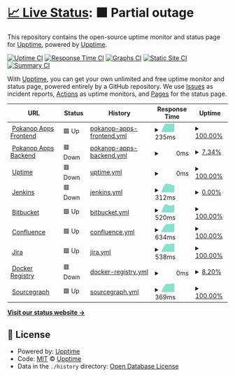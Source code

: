 # [📈 Live Status](https://upptime.github.io/upptime): <!--live status--> **🟧 Partial outage**

This repository contains the open-source uptime monitor and status page for [Upptime](https://upptime.js.org), powered by [Upptime](https://github.com/upptime/upptime).

[![Uptime CI](https://github.com/pokanop/uptime/workflows/Uptime%20CI/badge.svg)](https://github.com/upptime/upptime/actions?query=workflow%3A%22Uptime+CI%22)
[![Response Time CI](https://github.com/pokanop/uptime/workflows/Response%20Time%20CI/badge.svg)](https://github.com/upptime/upptime/actions?query=workflow%3A%22Response+Time+CI%22)
[![Graphs CI](https://github.com/pokanop/uptime/workflows/Graphs%20CI/badge.svg)](https://github.com/upptime/upptime/actions?query=workflow%3A%22Graphs+CI%22)
[![Static Site CI](https://github.com/pokanop/uptime/workflows/Static%20Site%20CI/badge.svg)](https://github.com/upptime/upptime/actions?query=workflow%3A%22Static+Site+CI%22)
[![Summary CI](https://github.com/pokanop/uptime/workflows/Summary%20CI/badge.svg)](https://github.com/upptime/upptime/actions?query=workflow%3A%22Summary+CI%22)

With [Upptime](https://upptime.js.org), you can get your own unlimited and free uptime monitor and status page, powered entirely by a GitHub repository. We use [Issues](https://github.com/upptime/upptime/issues) as incident reports, [Actions](https://github.com/upptime/upptime/actions) as uptime monitors, and [Pages](https://upptime.github.io/upptime) for the status page.

<!--start: status pages-->
<!-- This summary is generated by Upptime (https://github.com/upptime/upptime) -->
<!-- Do not edit this manually, your changes will be overwritten -->
<!-- prettier-ignore -->
| URL | Status | History | Response Time | Uptime |
| --- | ------ | ------- | ------------- | ------ |
| <img alt="" src="https://favicons.githubusercontent.com/pokanop.com" height="13"> [Pokanop Apps Frontend](https://pokanop.com) | 🟩 Up | [pokanop-apps-frontend.yml](https://github.com/pokanop/uptime/commits/master/history/pokanop-apps-frontend.yml) | <details><summary><img alt="Response time graph" src="./graphs/pokanop-apps-frontend/response-time-week.png" height="20"> 235ms</summary><br><a href="https://pokanop.github.io/uptime/history/pokanop-apps-frontend"><img alt="Response time 235" src="https://img.shields.io/endpoint?url=https%3A%2F%2Fraw.githubusercontent.com%2Fpokanop%2Fuptime%2Fmaster%2Fapi%2Fpokanop-apps-frontend%2Fresponse-time.json"></a><br><a href="https://pokanop.github.io/uptime/history/pokanop-apps-frontend"><img alt="24-hour response time 235" src="https://img.shields.io/endpoint?url=https%3A%2F%2Fraw.githubusercontent.com%2Fpokanop%2Fuptime%2Fmaster%2Fapi%2Fpokanop-apps-frontend%2Fresponse-time-day.json"></a><br><a href="https://pokanop.github.io/uptime/history/pokanop-apps-frontend"><img alt="7-day response time 235" src="https://img.shields.io/endpoint?url=https%3A%2F%2Fraw.githubusercontent.com%2Fpokanop%2Fuptime%2Fmaster%2Fapi%2Fpokanop-apps-frontend%2Fresponse-time-week.json"></a><br><a href="https://pokanop.github.io/uptime/history/pokanop-apps-frontend"><img alt="30-day response time 235" src="https://img.shields.io/endpoint?url=https%3A%2F%2Fraw.githubusercontent.com%2Fpokanop%2Fuptime%2Fmaster%2Fapi%2Fpokanop-apps-frontend%2Fresponse-time-month.json"></a><br><a href="https://pokanop.github.io/uptime/history/pokanop-apps-frontend"><img alt="1-year response time 235" src="https://img.shields.io/endpoint?url=https%3A%2F%2Fraw.githubusercontent.com%2Fpokanop%2Fuptime%2Fmaster%2Fapi%2Fpokanop-apps-frontend%2Fresponse-time-year.json"></a></details> | <details><summary><a href="https://pokanop.github.io/uptime/history/pokanop-apps-frontend">100.00%</a></summary><a href="https://pokanop.github.io/uptime/history/pokanop-apps-frontend"><img alt="All-time uptime 100.00%" src="https://img.shields.io/endpoint?url=https%3A%2F%2Fraw.githubusercontent.com%2Fpokanop%2Fuptime%2Fmaster%2Fapi%2Fpokanop-apps-frontend%2Fuptime.json"></a><br><a href="https://pokanop.github.io/uptime/history/pokanop-apps-frontend"><img alt="24-hour uptime 100.00%" src="https://img.shields.io/endpoint?url=https%3A%2F%2Fraw.githubusercontent.com%2Fpokanop%2Fuptime%2Fmaster%2Fapi%2Fpokanop-apps-frontend%2Fuptime-day.json"></a><br><a href="https://pokanop.github.io/uptime/history/pokanop-apps-frontend"><img alt="7-day uptime 100.00%" src="https://img.shields.io/endpoint?url=https%3A%2F%2Fraw.githubusercontent.com%2Fpokanop%2Fuptime%2Fmaster%2Fapi%2Fpokanop-apps-frontend%2Fuptime-week.json"></a><br><a href="https://pokanop.github.io/uptime/history/pokanop-apps-frontend"><img alt="30-day uptime 100.00%" src="https://img.shields.io/endpoint?url=https%3A%2F%2Fraw.githubusercontent.com%2Fpokanop%2Fuptime%2Fmaster%2Fapi%2Fpokanop-apps-frontend%2Fuptime-month.json"></a><br><a href="https://pokanop.github.io/uptime/history/pokanop-apps-frontend"><img alt="1-year uptime 100.00%" src="https://img.shields.io/endpoint?url=https%3A%2F%2Fraw.githubusercontent.com%2Fpokanop%2Fuptime%2Fmaster%2Fapi%2Fpokanop-apps-frontend%2Fuptime-year.json"></a></details>
| <img alt="" src="https://favicons.githubusercontent.com/app.pokanop.com" height="13"> [Pokanop Apps Backend](https://app.pokanop.com) | 🟥 Down | [pokanop-apps-backend.yml](https://github.com/pokanop/uptime/commits/master/history/pokanop-apps-backend.yml) | <details><summary><img alt="Response time graph" src="./graphs/pokanop-apps-backend/response-time-week.png" height="20"> 0ms</summary><br><a href="https://pokanop.github.io/uptime/history/pokanop-apps-backend"><img alt="Response time 0" src="https://img.shields.io/endpoint?url=https%3A%2F%2Fraw.githubusercontent.com%2Fpokanop%2Fuptime%2Fmaster%2Fapi%2Fpokanop-apps-backend%2Fresponse-time.json"></a><br><a href="https://pokanop.github.io/uptime/history/pokanop-apps-backend"><img alt="24-hour response time 0" src="https://img.shields.io/endpoint?url=https%3A%2F%2Fraw.githubusercontent.com%2Fpokanop%2Fuptime%2Fmaster%2Fapi%2Fpokanop-apps-backend%2Fresponse-time-day.json"></a><br><a href="https://pokanop.github.io/uptime/history/pokanop-apps-backend"><img alt="7-day response time 0" src="https://img.shields.io/endpoint?url=https%3A%2F%2Fraw.githubusercontent.com%2Fpokanop%2Fuptime%2Fmaster%2Fapi%2Fpokanop-apps-backend%2Fresponse-time-week.json"></a><br><a href="https://pokanop.github.io/uptime/history/pokanop-apps-backend"><img alt="30-day response time 0" src="https://img.shields.io/endpoint?url=https%3A%2F%2Fraw.githubusercontent.com%2Fpokanop%2Fuptime%2Fmaster%2Fapi%2Fpokanop-apps-backend%2Fresponse-time-month.json"></a><br><a href="https://pokanop.github.io/uptime/history/pokanop-apps-backend"><img alt="1-year response time 0" src="https://img.shields.io/endpoint?url=https%3A%2F%2Fraw.githubusercontent.com%2Fpokanop%2Fuptime%2Fmaster%2Fapi%2Fpokanop-apps-backend%2Fresponse-time-year.json"></a></details> | <details><summary><a href="https://pokanop.github.io/uptime/history/pokanop-apps-backend">7.34%</a></summary><a href="https://pokanop.github.io/uptime/history/pokanop-apps-backend"><img alt="All-time uptime 7.34%" src="https://img.shields.io/endpoint?url=https%3A%2F%2Fraw.githubusercontent.com%2Fpokanop%2Fuptime%2Fmaster%2Fapi%2Fpokanop-apps-backend%2Fuptime.json"></a><br><a href="https://pokanop.github.io/uptime/history/pokanop-apps-backend"><img alt="24-hour uptime 7.34%" src="https://img.shields.io/endpoint?url=https%3A%2F%2Fraw.githubusercontent.com%2Fpokanop%2Fuptime%2Fmaster%2Fapi%2Fpokanop-apps-backend%2Fuptime-day.json"></a><br><a href="https://pokanop.github.io/uptime/history/pokanop-apps-backend"><img alt="7-day uptime 7.34%" src="https://img.shields.io/endpoint?url=https%3A%2F%2Fraw.githubusercontent.com%2Fpokanop%2Fuptime%2Fmaster%2Fapi%2Fpokanop-apps-backend%2Fuptime-week.json"></a><br><a href="https://pokanop.github.io/uptime/history/pokanop-apps-backend"><img alt="30-day uptime 7.34%" src="https://img.shields.io/endpoint?url=https%3A%2F%2Fraw.githubusercontent.com%2Fpokanop%2Fuptime%2Fmaster%2Fapi%2Fpokanop-apps-backend%2Fuptime-month.json"></a><br><a href="https://pokanop.github.io/uptime/history/pokanop-apps-backend"><img alt="1-year uptime 7.34%" src="https://img.shields.io/endpoint?url=https%3A%2F%2Fraw.githubusercontent.com%2Fpokanop%2Fuptime%2Fmaster%2Fapi%2Fpokanop-apps-backend%2Fuptime-year.json"></a></details>
| <img alt="" src="https://favicons.githubusercontent.com/uptime.pokanop.com" height="13"> [Uptime](https://uptime.pokanop.com) | 🟥 Down | [uptime.yml](https://github.com/pokanop/uptime/commits/master/history/uptime.yml) | <details><summary><img alt="Response time graph" src="./graphs/uptime/response-time-week.png" height="20"> 0ms</summary><br><a href="https://pokanop.github.io/uptime/history/uptime"><img alt="Response time 0" src="https://img.shields.io/endpoint?url=https%3A%2F%2Fraw.githubusercontent.com%2Fpokanop%2Fuptime%2Fmaster%2Fapi%2Fuptime%2Fresponse-time.json"></a><br><a href="https://pokanop.github.io/uptime/history/uptime"><img alt="24-hour response time 0" src="https://img.shields.io/endpoint?url=https%3A%2F%2Fraw.githubusercontent.com%2Fpokanop%2Fuptime%2Fmaster%2Fapi%2Fuptime%2Fresponse-time-day.json"></a><br><a href="https://pokanop.github.io/uptime/history/uptime"><img alt="7-day response time 0" src="https://img.shields.io/endpoint?url=https%3A%2F%2Fraw.githubusercontent.com%2Fpokanop%2Fuptime%2Fmaster%2Fapi%2Fuptime%2Fresponse-time-week.json"></a><br><a href="https://pokanop.github.io/uptime/history/uptime"><img alt="30-day response time 0" src="https://img.shields.io/endpoint?url=https%3A%2F%2Fraw.githubusercontent.com%2Fpokanop%2Fuptime%2Fmaster%2Fapi%2Fuptime%2Fresponse-time-month.json"></a><br><a href="https://pokanop.github.io/uptime/history/uptime"><img alt="1-year response time 0" src="https://img.shields.io/endpoint?url=https%3A%2F%2Fraw.githubusercontent.com%2Fpokanop%2Fuptime%2Fmaster%2Fapi%2Fuptime%2Fresponse-time-year.json"></a></details> | <details><summary><a href="https://pokanop.github.io/uptime/history/uptime">100.00%</a></summary><a href="https://pokanop.github.io/uptime/history/uptime"><img alt="All-time uptime 100.00%" src="https://img.shields.io/endpoint?url=https%3A%2F%2Fraw.githubusercontent.com%2Fpokanop%2Fuptime%2Fmaster%2Fapi%2Fuptime%2Fuptime.json"></a><br><a href="https://pokanop.github.io/uptime/history/uptime"><img alt="24-hour uptime 100.00%" src="https://img.shields.io/endpoint?url=https%3A%2F%2Fraw.githubusercontent.com%2Fpokanop%2Fuptime%2Fmaster%2Fapi%2Fuptime%2Fuptime-day.json"></a><br><a href="https://pokanop.github.io/uptime/history/uptime"><img alt="7-day uptime 100.00%" src="https://img.shields.io/endpoint?url=https%3A%2F%2Fraw.githubusercontent.com%2Fpokanop%2Fuptime%2Fmaster%2Fapi%2Fuptime%2Fuptime-week.json"></a><br><a href="https://pokanop.github.io/uptime/history/uptime"><img alt="30-day uptime 100.00%" src="https://img.shields.io/endpoint?url=https%3A%2F%2Fraw.githubusercontent.com%2Fpokanop%2Fuptime%2Fmaster%2Fapi%2Fuptime%2Fuptime-month.json"></a><br><a href="https://pokanop.github.io/uptime/history/uptime"><img alt="1-year uptime 100.00%" src="https://img.shields.io/endpoint?url=https%3A%2F%2Fraw.githubusercontent.com%2Fpokanop%2Fuptime%2Fmaster%2Fapi%2Fuptime%2Fuptime-year.json"></a></details>
| <img alt="" src="https://favicons.githubusercontent.com/jenkins.pokanop.com" height="13"> [Jenkins](https://jenkins.pokanop.com) | 🟥 Down | [jenkins.yml](https://github.com/pokanop/uptime/commits/master/history/jenkins.yml) | <details><summary><img alt="Response time graph" src="./graphs/jenkins/response-time-week.png" height="20"> 312ms</summary><br><a href="https://pokanop.github.io/uptime/history/jenkins"><img alt="Response time 312" src="https://img.shields.io/endpoint?url=https%3A%2F%2Fraw.githubusercontent.com%2Fpokanop%2Fuptime%2Fmaster%2Fapi%2Fjenkins%2Fresponse-time.json"></a><br><a href="https://pokanop.github.io/uptime/history/jenkins"><img alt="24-hour response time 312" src="https://img.shields.io/endpoint?url=https%3A%2F%2Fraw.githubusercontent.com%2Fpokanop%2Fuptime%2Fmaster%2Fapi%2Fjenkins%2Fresponse-time-day.json"></a><br><a href="https://pokanop.github.io/uptime/history/jenkins"><img alt="7-day response time 312" src="https://img.shields.io/endpoint?url=https%3A%2F%2Fraw.githubusercontent.com%2Fpokanop%2Fuptime%2Fmaster%2Fapi%2Fjenkins%2Fresponse-time-week.json"></a><br><a href="https://pokanop.github.io/uptime/history/jenkins"><img alt="30-day response time 312" src="https://img.shields.io/endpoint?url=https%3A%2F%2Fraw.githubusercontent.com%2Fpokanop%2Fuptime%2Fmaster%2Fapi%2Fjenkins%2Fresponse-time-month.json"></a><br><a href="https://pokanop.github.io/uptime/history/jenkins"><img alt="1-year response time 312" src="https://img.shields.io/endpoint?url=https%3A%2F%2Fraw.githubusercontent.com%2Fpokanop%2Fuptime%2Fmaster%2Fapi%2Fjenkins%2Fresponse-time-year.json"></a></details> | <details><summary><a href="https://pokanop.github.io/uptime/history/jenkins">0.00%</a></summary><a href="https://pokanop.github.io/uptime/history/jenkins"><img alt="All-time uptime 0.00%" src="https://img.shields.io/endpoint?url=https%3A%2F%2Fraw.githubusercontent.com%2Fpokanop%2Fuptime%2Fmaster%2Fapi%2Fjenkins%2Fuptime.json"></a><br><a href="https://pokanop.github.io/uptime/history/jenkins"><img alt="24-hour uptime 0.00%" src="https://img.shields.io/endpoint?url=https%3A%2F%2Fraw.githubusercontent.com%2Fpokanop%2Fuptime%2Fmaster%2Fapi%2Fjenkins%2Fuptime-day.json"></a><br><a href="https://pokanop.github.io/uptime/history/jenkins"><img alt="7-day uptime 0.00%" src="https://img.shields.io/endpoint?url=https%3A%2F%2Fraw.githubusercontent.com%2Fpokanop%2Fuptime%2Fmaster%2Fapi%2Fjenkins%2Fuptime-week.json"></a><br><a href="https://pokanop.github.io/uptime/history/jenkins"><img alt="30-day uptime 0.00%" src="https://img.shields.io/endpoint?url=https%3A%2F%2Fraw.githubusercontent.com%2Fpokanop%2Fuptime%2Fmaster%2Fapi%2Fjenkins%2Fuptime-month.json"></a><br><a href="https://pokanop.github.io/uptime/history/jenkins"><img alt="1-year uptime 0.00%" src="https://img.shields.io/endpoint?url=https%3A%2F%2Fraw.githubusercontent.com%2Fpokanop%2Fuptime%2Fmaster%2Fapi%2Fjenkins%2Fuptime-year.json"></a></details>
| <img alt="" src="https://favicons.githubusercontent.com/bitbucket.pokanop.com" height="13"> [Bitbucket](https://bitbucket.pokanop.com) | 🟩 Up | [bitbucket.yml](https://github.com/pokanop/uptime/commits/master/history/bitbucket.yml) | <details><summary><img alt="Response time graph" src="./graphs/bitbucket/response-time-week.png" height="20"> 520ms</summary><br><a href="https://pokanop.github.io/uptime/history/bitbucket"><img alt="Response time 520" src="https://img.shields.io/endpoint?url=https%3A%2F%2Fraw.githubusercontent.com%2Fpokanop%2Fuptime%2Fmaster%2Fapi%2Fbitbucket%2Fresponse-time.json"></a><br><a href="https://pokanop.github.io/uptime/history/bitbucket"><img alt="24-hour response time 520" src="https://img.shields.io/endpoint?url=https%3A%2F%2Fraw.githubusercontent.com%2Fpokanop%2Fuptime%2Fmaster%2Fapi%2Fbitbucket%2Fresponse-time-day.json"></a><br><a href="https://pokanop.github.io/uptime/history/bitbucket"><img alt="7-day response time 520" src="https://img.shields.io/endpoint?url=https%3A%2F%2Fraw.githubusercontent.com%2Fpokanop%2Fuptime%2Fmaster%2Fapi%2Fbitbucket%2Fresponse-time-week.json"></a><br><a href="https://pokanop.github.io/uptime/history/bitbucket"><img alt="30-day response time 520" src="https://img.shields.io/endpoint?url=https%3A%2F%2Fraw.githubusercontent.com%2Fpokanop%2Fuptime%2Fmaster%2Fapi%2Fbitbucket%2Fresponse-time-month.json"></a><br><a href="https://pokanop.github.io/uptime/history/bitbucket"><img alt="1-year response time 520" src="https://img.shields.io/endpoint?url=https%3A%2F%2Fraw.githubusercontent.com%2Fpokanop%2Fuptime%2Fmaster%2Fapi%2Fbitbucket%2Fresponse-time-year.json"></a></details> | <details><summary><a href="https://pokanop.github.io/uptime/history/bitbucket">100.00%</a></summary><a href="https://pokanop.github.io/uptime/history/bitbucket"><img alt="All-time uptime 100.00%" src="https://img.shields.io/endpoint?url=https%3A%2F%2Fraw.githubusercontent.com%2Fpokanop%2Fuptime%2Fmaster%2Fapi%2Fbitbucket%2Fuptime.json"></a><br><a href="https://pokanop.github.io/uptime/history/bitbucket"><img alt="24-hour uptime 100.00%" src="https://img.shields.io/endpoint?url=https%3A%2F%2Fraw.githubusercontent.com%2Fpokanop%2Fuptime%2Fmaster%2Fapi%2Fbitbucket%2Fuptime-day.json"></a><br><a href="https://pokanop.github.io/uptime/history/bitbucket"><img alt="7-day uptime 100.00%" src="https://img.shields.io/endpoint?url=https%3A%2F%2Fraw.githubusercontent.com%2Fpokanop%2Fuptime%2Fmaster%2Fapi%2Fbitbucket%2Fuptime-week.json"></a><br><a href="https://pokanop.github.io/uptime/history/bitbucket"><img alt="30-day uptime 100.00%" src="https://img.shields.io/endpoint?url=https%3A%2F%2Fraw.githubusercontent.com%2Fpokanop%2Fuptime%2Fmaster%2Fapi%2Fbitbucket%2Fuptime-month.json"></a><br><a href="https://pokanop.github.io/uptime/history/bitbucket"><img alt="1-year uptime 100.00%" src="https://img.shields.io/endpoint?url=https%3A%2F%2Fraw.githubusercontent.com%2Fpokanop%2Fuptime%2Fmaster%2Fapi%2Fbitbucket%2Fuptime-year.json"></a></details>
| <img alt="" src="https://favicons.githubusercontent.com/confluence.pokanop.com" height="13"> [Confluence](https://confluence.pokanop.com) | 🟩 Up | [confluence.yml](https://github.com/pokanop/uptime/commits/master/history/confluence.yml) | <details><summary><img alt="Response time graph" src="./graphs/confluence/response-time-week.png" height="20"> 634ms</summary><br><a href="https://pokanop.github.io/uptime/history/confluence"><img alt="Response time 634" src="https://img.shields.io/endpoint?url=https%3A%2F%2Fraw.githubusercontent.com%2Fpokanop%2Fuptime%2Fmaster%2Fapi%2Fconfluence%2Fresponse-time.json"></a><br><a href="https://pokanop.github.io/uptime/history/confluence"><img alt="24-hour response time 634" src="https://img.shields.io/endpoint?url=https%3A%2F%2Fraw.githubusercontent.com%2Fpokanop%2Fuptime%2Fmaster%2Fapi%2Fconfluence%2Fresponse-time-day.json"></a><br><a href="https://pokanop.github.io/uptime/history/confluence"><img alt="7-day response time 634" src="https://img.shields.io/endpoint?url=https%3A%2F%2Fraw.githubusercontent.com%2Fpokanop%2Fuptime%2Fmaster%2Fapi%2Fconfluence%2Fresponse-time-week.json"></a><br><a href="https://pokanop.github.io/uptime/history/confluence"><img alt="30-day response time 634" src="https://img.shields.io/endpoint?url=https%3A%2F%2Fraw.githubusercontent.com%2Fpokanop%2Fuptime%2Fmaster%2Fapi%2Fconfluence%2Fresponse-time-month.json"></a><br><a href="https://pokanop.github.io/uptime/history/confluence"><img alt="1-year response time 634" src="https://img.shields.io/endpoint?url=https%3A%2F%2Fraw.githubusercontent.com%2Fpokanop%2Fuptime%2Fmaster%2Fapi%2Fconfluence%2Fresponse-time-year.json"></a></details> | <details><summary><a href="https://pokanop.github.io/uptime/history/confluence">100.00%</a></summary><a href="https://pokanop.github.io/uptime/history/confluence"><img alt="All-time uptime 100.00%" src="https://img.shields.io/endpoint?url=https%3A%2F%2Fraw.githubusercontent.com%2Fpokanop%2Fuptime%2Fmaster%2Fapi%2Fconfluence%2Fuptime.json"></a><br><a href="https://pokanop.github.io/uptime/history/confluence"><img alt="24-hour uptime 100.00%" src="https://img.shields.io/endpoint?url=https%3A%2F%2Fraw.githubusercontent.com%2Fpokanop%2Fuptime%2Fmaster%2Fapi%2Fconfluence%2Fuptime-day.json"></a><br><a href="https://pokanop.github.io/uptime/history/confluence"><img alt="7-day uptime 100.00%" src="https://img.shields.io/endpoint?url=https%3A%2F%2Fraw.githubusercontent.com%2Fpokanop%2Fuptime%2Fmaster%2Fapi%2Fconfluence%2Fuptime-week.json"></a><br><a href="https://pokanop.github.io/uptime/history/confluence"><img alt="30-day uptime 100.00%" src="https://img.shields.io/endpoint?url=https%3A%2F%2Fraw.githubusercontent.com%2Fpokanop%2Fuptime%2Fmaster%2Fapi%2Fconfluence%2Fuptime-month.json"></a><br><a href="https://pokanop.github.io/uptime/history/confluence"><img alt="1-year uptime 100.00%" src="https://img.shields.io/endpoint?url=https%3A%2F%2Fraw.githubusercontent.com%2Fpokanop%2Fuptime%2Fmaster%2Fapi%2Fconfluence%2Fuptime-year.json"></a></details>
| <img alt="" src="https://favicons.githubusercontent.com/jira.pokanop.com" height="13"> [Jira](https://jira.pokanop.com) | 🟩 Up | [jira.yml](https://github.com/pokanop/uptime/commits/master/history/jira.yml) | <details><summary><img alt="Response time graph" src="./graphs/jira/response-time-week.png" height="20"> 538ms</summary><br><a href="https://pokanop.github.io/uptime/history/jira"><img alt="Response time 538" src="https://img.shields.io/endpoint?url=https%3A%2F%2Fraw.githubusercontent.com%2Fpokanop%2Fuptime%2Fmaster%2Fapi%2Fjira%2Fresponse-time.json"></a><br><a href="https://pokanop.github.io/uptime/history/jira"><img alt="24-hour response time 538" src="https://img.shields.io/endpoint?url=https%3A%2F%2Fraw.githubusercontent.com%2Fpokanop%2Fuptime%2Fmaster%2Fapi%2Fjira%2Fresponse-time-day.json"></a><br><a href="https://pokanop.github.io/uptime/history/jira"><img alt="7-day response time 538" src="https://img.shields.io/endpoint?url=https%3A%2F%2Fraw.githubusercontent.com%2Fpokanop%2Fuptime%2Fmaster%2Fapi%2Fjira%2Fresponse-time-week.json"></a><br><a href="https://pokanop.github.io/uptime/history/jira"><img alt="30-day response time 538" src="https://img.shields.io/endpoint?url=https%3A%2F%2Fraw.githubusercontent.com%2Fpokanop%2Fuptime%2Fmaster%2Fapi%2Fjira%2Fresponse-time-month.json"></a><br><a href="https://pokanop.github.io/uptime/history/jira"><img alt="1-year response time 538" src="https://img.shields.io/endpoint?url=https%3A%2F%2Fraw.githubusercontent.com%2Fpokanop%2Fuptime%2Fmaster%2Fapi%2Fjira%2Fresponse-time-year.json"></a></details> | <details><summary><a href="https://pokanop.github.io/uptime/history/jira">100.00%</a></summary><a href="https://pokanop.github.io/uptime/history/jira"><img alt="All-time uptime 100.00%" src="https://img.shields.io/endpoint?url=https%3A%2F%2Fraw.githubusercontent.com%2Fpokanop%2Fuptime%2Fmaster%2Fapi%2Fjira%2Fuptime.json"></a><br><a href="https://pokanop.github.io/uptime/history/jira"><img alt="24-hour uptime 100.00%" src="https://img.shields.io/endpoint?url=https%3A%2F%2Fraw.githubusercontent.com%2Fpokanop%2Fuptime%2Fmaster%2Fapi%2Fjira%2Fuptime-day.json"></a><br><a href="https://pokanop.github.io/uptime/history/jira"><img alt="7-day uptime 100.00%" src="https://img.shields.io/endpoint?url=https%3A%2F%2Fraw.githubusercontent.com%2Fpokanop%2Fuptime%2Fmaster%2Fapi%2Fjira%2Fuptime-week.json"></a><br><a href="https://pokanop.github.io/uptime/history/jira"><img alt="30-day uptime 100.00%" src="https://img.shields.io/endpoint?url=https%3A%2F%2Fraw.githubusercontent.com%2Fpokanop%2Fuptime%2Fmaster%2Fapi%2Fjira%2Fuptime-month.json"></a><br><a href="https://pokanop.github.io/uptime/history/jira"><img alt="1-year uptime 100.00%" src="https://img.shields.io/endpoint?url=https%3A%2F%2Fraw.githubusercontent.com%2Fpokanop%2Fuptime%2Fmaster%2Fapi%2Fjira%2Fuptime-year.json"></a></details>
| <img alt="" src="https://favicons.githubusercontent.com/registry.pokanop.com" height="13"> [Docker Registry](https://registry.pokanop.com) | 🟥 Down | [docker-registry.yml](https://github.com/pokanop/uptime/commits/master/history/docker-registry.yml) | <details><summary><img alt="Response time graph" src="./graphs/docker-registry/response-time-week.png" height="20"> 0ms</summary><br><a href="https://pokanop.github.io/uptime/history/docker-registry"><img alt="Response time 0" src="https://img.shields.io/endpoint?url=https%3A%2F%2Fraw.githubusercontent.com%2Fpokanop%2Fuptime%2Fmaster%2Fapi%2Fdocker-registry%2Fresponse-time.json"></a><br><a href="https://pokanop.github.io/uptime/history/docker-registry"><img alt="24-hour response time 0" src="https://img.shields.io/endpoint?url=https%3A%2F%2Fraw.githubusercontent.com%2Fpokanop%2Fuptime%2Fmaster%2Fapi%2Fdocker-registry%2Fresponse-time-day.json"></a><br><a href="https://pokanop.github.io/uptime/history/docker-registry"><img alt="7-day response time 0" src="https://img.shields.io/endpoint?url=https%3A%2F%2Fraw.githubusercontent.com%2Fpokanop%2Fuptime%2Fmaster%2Fapi%2Fdocker-registry%2Fresponse-time-week.json"></a><br><a href="https://pokanop.github.io/uptime/history/docker-registry"><img alt="30-day response time 0" src="https://img.shields.io/endpoint?url=https%3A%2F%2Fraw.githubusercontent.com%2Fpokanop%2Fuptime%2Fmaster%2Fapi%2Fdocker-registry%2Fresponse-time-month.json"></a><br><a href="https://pokanop.github.io/uptime/history/docker-registry"><img alt="1-year response time 0" src="https://img.shields.io/endpoint?url=https%3A%2F%2Fraw.githubusercontent.com%2Fpokanop%2Fuptime%2Fmaster%2Fapi%2Fdocker-registry%2Fresponse-time-year.json"></a></details> | <details><summary><a href="https://pokanop.github.io/uptime/history/docker-registry">8.20%</a></summary><a href="https://pokanop.github.io/uptime/history/docker-registry"><img alt="All-time uptime 8.20%" src="https://img.shields.io/endpoint?url=https%3A%2F%2Fraw.githubusercontent.com%2Fpokanop%2Fuptime%2Fmaster%2Fapi%2Fdocker-registry%2Fuptime.json"></a><br><a href="https://pokanop.github.io/uptime/history/docker-registry"><img alt="24-hour uptime 8.20%" src="https://img.shields.io/endpoint?url=https%3A%2F%2Fraw.githubusercontent.com%2Fpokanop%2Fuptime%2Fmaster%2Fapi%2Fdocker-registry%2Fuptime-day.json"></a><br><a href="https://pokanop.github.io/uptime/history/docker-registry"><img alt="7-day uptime 8.20%" src="https://img.shields.io/endpoint?url=https%3A%2F%2Fraw.githubusercontent.com%2Fpokanop%2Fuptime%2Fmaster%2Fapi%2Fdocker-registry%2Fuptime-week.json"></a><br><a href="https://pokanop.github.io/uptime/history/docker-registry"><img alt="30-day uptime 8.20%" src="https://img.shields.io/endpoint?url=https%3A%2F%2Fraw.githubusercontent.com%2Fpokanop%2Fuptime%2Fmaster%2Fapi%2Fdocker-registry%2Fuptime-month.json"></a><br><a href="https://pokanop.github.io/uptime/history/docker-registry"><img alt="1-year uptime 8.20%" src="https://img.shields.io/endpoint?url=https%3A%2F%2Fraw.githubusercontent.com%2Fpokanop%2Fuptime%2Fmaster%2Fapi%2Fdocker-registry%2Fuptime-year.json"></a></details>
| <img alt="" src="https://favicons.githubusercontent.com/sourcegraph.pokanop.com" height="13"> [Sourcegraph](https://sourcegraph.pokanop.com) | 🟩 Up | [sourcegraph.yml](https://github.com/pokanop/uptime/commits/master/history/sourcegraph.yml) | <details><summary><img alt="Response time graph" src="./graphs/sourcegraph/response-time-week.png" height="20"> 369ms</summary><br><a href="https://pokanop.github.io/uptime/history/sourcegraph"><img alt="Response time 369" src="https://img.shields.io/endpoint?url=https%3A%2F%2Fraw.githubusercontent.com%2Fpokanop%2Fuptime%2Fmaster%2Fapi%2Fsourcegraph%2Fresponse-time.json"></a><br><a href="https://pokanop.github.io/uptime/history/sourcegraph"><img alt="24-hour response time 369" src="https://img.shields.io/endpoint?url=https%3A%2F%2Fraw.githubusercontent.com%2Fpokanop%2Fuptime%2Fmaster%2Fapi%2Fsourcegraph%2Fresponse-time-day.json"></a><br><a href="https://pokanop.github.io/uptime/history/sourcegraph"><img alt="7-day response time 369" src="https://img.shields.io/endpoint?url=https%3A%2F%2Fraw.githubusercontent.com%2Fpokanop%2Fuptime%2Fmaster%2Fapi%2Fsourcegraph%2Fresponse-time-week.json"></a><br><a href="https://pokanop.github.io/uptime/history/sourcegraph"><img alt="30-day response time 369" src="https://img.shields.io/endpoint?url=https%3A%2F%2Fraw.githubusercontent.com%2Fpokanop%2Fuptime%2Fmaster%2Fapi%2Fsourcegraph%2Fresponse-time-month.json"></a><br><a href="https://pokanop.github.io/uptime/history/sourcegraph"><img alt="1-year response time 369" src="https://img.shields.io/endpoint?url=https%3A%2F%2Fraw.githubusercontent.com%2Fpokanop%2Fuptime%2Fmaster%2Fapi%2Fsourcegraph%2Fresponse-time-year.json"></a></details> | <details><summary><a href="https://pokanop.github.io/uptime/history/sourcegraph">100.00%</a></summary><a href="https://pokanop.github.io/uptime/history/sourcegraph"><img alt="All-time uptime 100.00%" src="https://img.shields.io/endpoint?url=https%3A%2F%2Fraw.githubusercontent.com%2Fpokanop%2Fuptime%2Fmaster%2Fapi%2Fsourcegraph%2Fuptime.json"></a><br><a href="https://pokanop.github.io/uptime/history/sourcegraph"><img alt="24-hour uptime 100.00%" src="https://img.shields.io/endpoint?url=https%3A%2F%2Fraw.githubusercontent.com%2Fpokanop%2Fuptime%2Fmaster%2Fapi%2Fsourcegraph%2Fuptime-day.json"></a><br><a href="https://pokanop.github.io/uptime/history/sourcegraph"><img alt="7-day uptime 100.00%" src="https://img.shields.io/endpoint?url=https%3A%2F%2Fraw.githubusercontent.com%2Fpokanop%2Fuptime%2Fmaster%2Fapi%2Fsourcegraph%2Fuptime-week.json"></a><br><a href="https://pokanop.github.io/uptime/history/sourcegraph"><img alt="30-day uptime 100.00%" src="https://img.shields.io/endpoint?url=https%3A%2F%2Fraw.githubusercontent.com%2Fpokanop%2Fuptime%2Fmaster%2Fapi%2Fsourcegraph%2Fuptime-month.json"></a><br><a href="https://pokanop.github.io/uptime/history/sourcegraph"><img alt="1-year uptime 100.00%" src="https://img.shields.io/endpoint?url=https%3A%2F%2Fraw.githubusercontent.com%2Fpokanop%2Fuptime%2Fmaster%2Fapi%2Fsourcegraph%2Fuptime-year.json"></a></details>

<!--end: status pages-->

[**Visit our status website →**](https://uptime.pokanop.com)

## 📄 License

- Powered by: [Upptime](https://github.com/upptime/upptime)
- Code: [MIT](./LICENSE) © [Upptime](https://upptime.js.org)
- Data in the `./history` directory: [Open Database License](https://opendatacommons.org/licenses/odbl/1-0/)
